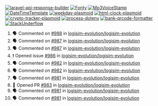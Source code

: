 [![laravel-api-response-builder](https://github-readme-stats.vercel.app/api/pin/?username=MarcinOrlowski&repo=laravel-api-response-builder&theme=default&hide_border=true&title_color=87c9c3&text_color=62696d&icon_color=636a6d&bg_color=30393e)](https://github.com/MarcinOrlowski/laravel-api-response-builder)
[![Fonty](https://github-readme-stats.vercel.app/api/pin/?username=MarcinOrlowski&repo=Fonty&theme=default&hide_border=true&title_color=87c9c3&text_color=62696d&icon_color=636a6d&bg_color=30393e)](https://github.com/MarcinOrlowski/Fonty)
[![Mp3VoiceStamp](https://github-readme-stats.vercel.app/api/pin/?username=MarcinOrlowski&repo=Mp3VoiceStamp&theme=default&hide_border=true&title_color=87c9c3&text_color=62696d&icon_color=636a6d&bg_color=30393e)](https://github.com/MarcinOrlowski/Mp3VoiceStamp)
[![DateTimeTemplate](https://github-readme-stats.vercel.app/api/pin/?username=MarcinOrlowski&repo=DateTimeTemplate&theme=default&hide_border=true&title_color=87c9c3&text_color=62696d&icon_color=636a6d&bg_color=30393e)](https://github.com/MarcinOrlowski/DateTimeTemplate)
[![weekday-plasmoid](https://github-readme-stats.vercel.app/api/pin/?username=MarcinOrlowski&repo=weekday-plasmoid&theme=default&hide_border=true&title_color=87c9c3&text_color=62696d&icon_color=636a6d&bg_color=30393e)](https://github.com/MarcinOrlowski/weekday-plasmoid)
[![html-clock-plasmoid](https://github-readme-stats.vercel.app/api/pin/?username=MarcinOrlowski&repo=html-clock-plasmoid&theme=default&hide_border=true&title_color=87c9c3&text_color=62696d&icon_color=636a6d&bg_color=30393e)](https://github.com/MarcinOrlowski/html-clock-plasmoid)
[![crypto-tracker-plasmoid](https://github-readme-stats.vercel.app/api/pin/?username=MarcinOrlowski&repo=crypto-tracker-plasmoid&theme=default&hide_border=true&title_color=87c9c3&text_color=62696d&icon_color=636a6d&bg_color=30393e)](https://github.com/MarcinOrlowski/crypto-tracker-plasmoid)
[![process-dotenv](https://github-readme-stats.vercel.app/api/pin/?username=MarcinOrlowski&repo=process-dotenv&theme=default&hide_border=true&title_color=87c9c3&text_color=62696d&icon_color=636a6d&bg_color=30393e)](https://github.com/MarcinOrlowski/process-dotenv)
[![bank-qrcode-formatter](https://github-readme-stats.vercel.app/api/pin/?username=MarcinOrlowski&repo=bank-qrcode-formatter&theme=default&hide_border=true&title_color=87c9c3&text_color=62696d&icon_color=636a6d&bg_color=30393e)](https://github.com/MarcinOrlowski/bank-qrcode-formatter)
[![StackUnderflow](https://github-readme-stats.vercel.app/api/pin/?username=MarcinOrlowski&repo=StackUnderflow&theme=default&hide_border=true&title_color=87c9c3&text_color=62696d&icon_color=636a6d&bg_color=30393e)](https://github.com/MarcinOrlowski/StackUnderflow)

<!--START_SECTION:activity-->
1. 🗣 Commented on [#988](https://github.com/logisim-evolution/logisim-evolution/issues/988) in [logisim-evolution/logisim-evolution](https://github.com/logisim-evolution/logisim-evolution)
2. 🗣 Commented on [#987](https://github.com/logisim-evolution/logisim-evolution/issues/987) in [logisim-evolution/logisim-evolution](https://github.com/logisim-evolution/logisim-evolution)
3. 🗣 Commented on [#987](https://github.com/logisim-evolution/logisim-evolution/issues/987) in [logisim-evolution/logisim-evolution](https://github.com/logisim-evolution/logisim-evolution)
4. ❗️ Opened issue [#986](https://github.com/logisim-evolution/logisim-evolution/issues/986) in [logisim-evolution/logisim-evolution](https://github.com/logisim-evolution/logisim-evolution)
5. 🗣 Commented on [#982](https://github.com/logisim-evolution/logisim-evolution/issues/982) in [logisim-evolution/logisim-evolution](https://github.com/logisim-evolution/logisim-evolution)
6. 🗣 Commented on [#982](https://github.com/logisim-evolution/logisim-evolution/issues/982) in [logisim-evolution/logisim-evolution](https://github.com/logisim-evolution/logisim-evolution)
7. 🗣 Commented on [#981](https://github.com/logisim-evolution/logisim-evolution/issues/981) in [logisim-evolution/logisim-evolution](https://github.com/logisim-evolution/logisim-evolution)
8. 💪 Opened PR [#983](https://github.com/logisim-evolution/logisim-evolution/pull/983) in [logisim-evolution/logisim-evolution](https://github.com/logisim-evolution/logisim-evolution)
9. 🗣 Commented on [#981](https://github.com/logisim-evolution/logisim-evolution/issues/981) in [logisim-evolution/logisim-evolution](https://github.com/logisim-evolution/logisim-evolution)
10. 🗣 Commented on [#981](https://github.com/logisim-evolution/logisim-evolution/issues/981) in [logisim-evolution/logisim-evolution](https://github.com/logisim-evolution/logisim-evolution)
<!--END_SECTION:activity-->
